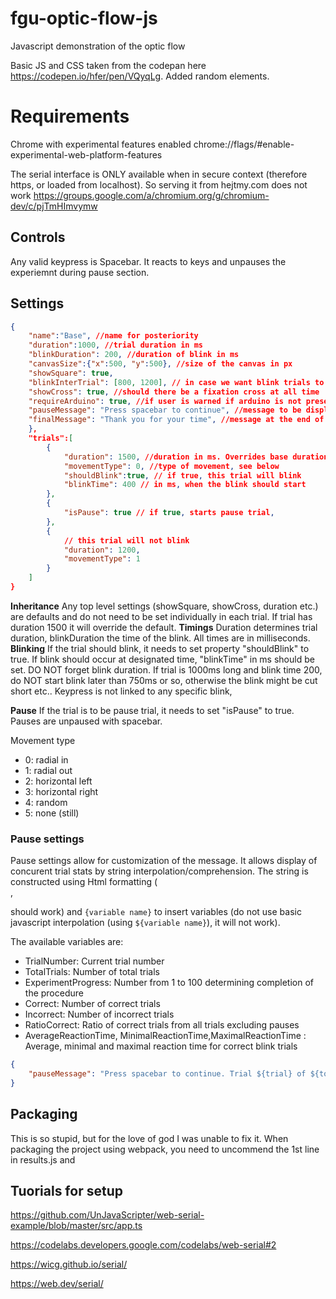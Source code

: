 # fgu-optic-flow-js
Javascript demonstration of the optic flow

Basic JS and CSS taken from the codepan here https://codepen.io/hfer/pen/VQyqLg. Added random elements.

# Requirements
Chrome with experimental features enabled
chrome://flags/#enable-experimental-web-platform-features

The serial interface is ONLY available when in secure context (therefore https, or loaded from localhost). So serving it from hejtmy.com does not work
https://groups.google.com/a/chromium.org/g/chromium-dev/c/pjTmHImvymw

## Controls
Any valid keypress is Spacebar. It reacts to keys and unpauses the experiemnt during pause section.

## Settings 
```json
{
    "name":"Base", //name for posteriority
    "duration":1000, //trial duration in ms
    "blinkDuration": 200, //duration of blink in ms
    "canvasSize":{"x":500, "y":500}, //size of the canvas in px
    "showSquare": true,
    "blinkInterTrial": [800, 1200], // in case we want blink trials to be randomized
    "showCross": true, //should there be a fixation cross at all time
    "requireArduino": true, //if user is warned if arduino is not present. Can still continue, false just disables the warning
    "pauseMessage": "Press spacebar to continue", //message to be displayed. See below for formatting and options to 
    "finalMessage": "Thank you for your time", //message at the end of the experiment. allows same formatting as pauseMessage
    },
    "trials":[
        {
            "duration": 1500, //duration in ms. Overrides base duration
            "movementType": 0, //type of movement, see below
            "shouldBlink":true, // if true, this trial will blink
            "blinkTime": 400 // in ms, when the blink should start
        },
        {
            "isPause": true // if true, starts pause trial,
        },
        {
            // this trial will not blink
            "duration": 1200,
            "movementType": 1
        }
    ]
}
```

**Inheritance** Any top level settings (showSquare, showCross, duration etc.) are defaults and do not need to be set individually in each trial.  If trial has duration 1500 it will override the default. 
**Timings** Duration determines trial duration, blinkDuration the time of the blink. All times are in milliseconds. 
**Blinking** If the trial should blink, it needs to set property "shouldBlink" to true. If blink should occur at designated time, "blinkTime" in ms should be set. DO NOT forget blink duration. If trial is 1000ms long and blink time 200, do NOT start blink later than 750ms or so, otherwise the blink might be cut short etc.. Keypress is not linked to any specific blink,

**Pause** If the trial is to be pause trial, it needs to set "isPause" to true. Pauses are unpaused with spacebar.

Movement type

- 0: radial in
- 1: radial out
- 2: horizontal left
- 3: horizontal right
- 4: random
- 5: none (still)

### Pause settings

Pause settings allow for customization of the message. It allows display of concurent trial stats by string interpolation/comprehension. The string is constructed using Html formatting (<br>, <p> should work) and `{variable name}` to insert variables (do not use basic javascript interpolation (using `${variable name}`), it will not work).

The available variables are:
- TrialNumber: Current trial number
- TotalTrials: Number of total trials
- ExperimentProgress: Number from 1 to 100 determining completion of the procedure
- Correct: Number of correct trials
- Incorrect: Number of incorrect trials
- RatioCorrect: Ratio of correct trials from all trials excluding pauses
- AverageReactionTime, MinimalReactionTime,MaximalReactionTime : Average, minimal and maximal reaction time for correct blink trials

```json
{
    "pauseMessage": "Press spacebar to continue. Trial ${trial} of ${totalTrials}."
}
```

## Packaging
This is so stupid, but for the love of god I was unable to fix it. When packaging the project using webpack, you need to uncommend the 1st line in results.js and 

## Tuorials for setup

https://github.com/UnJavaScripter/web-serial-example/blob/master/src/app.ts

https://codelabs.developers.google.com/codelabs/web-serial#2

https://wicg.github.io/serial/

https://web.dev/serial/
